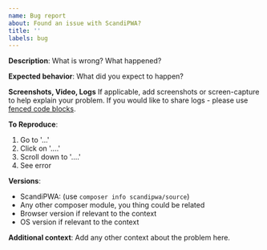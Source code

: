 ```yaml
---
name: Bug report
about: Found an issue with ScandiPWA?
title: ''
labels: bug
---
```


**Description**:
What is wrong? What happened?

**Expected behavior**:
What did you expect to happen?

**Screenshots, Video, Logs**
If applicable, add screenshots or screen-capture to help explain your problem. If you would like to share logs - please use [fenced code blocks](https://help.github.com/en/github/writing-on-github/creating-and-highlighting-code-blocks).

**To Reproduce**:
1. Go to '...'
2. Click on '....'
3. Scroll down to '....'
4. See error

**Versions**:
- ScandiPWA: (use `composer info scandipwa/source`)
- Any other composer module, you thing could be related
- Browser version if relevant to the context
- OS version if relevant to the context

**Additional context**:
Add any other context about the problem here.
